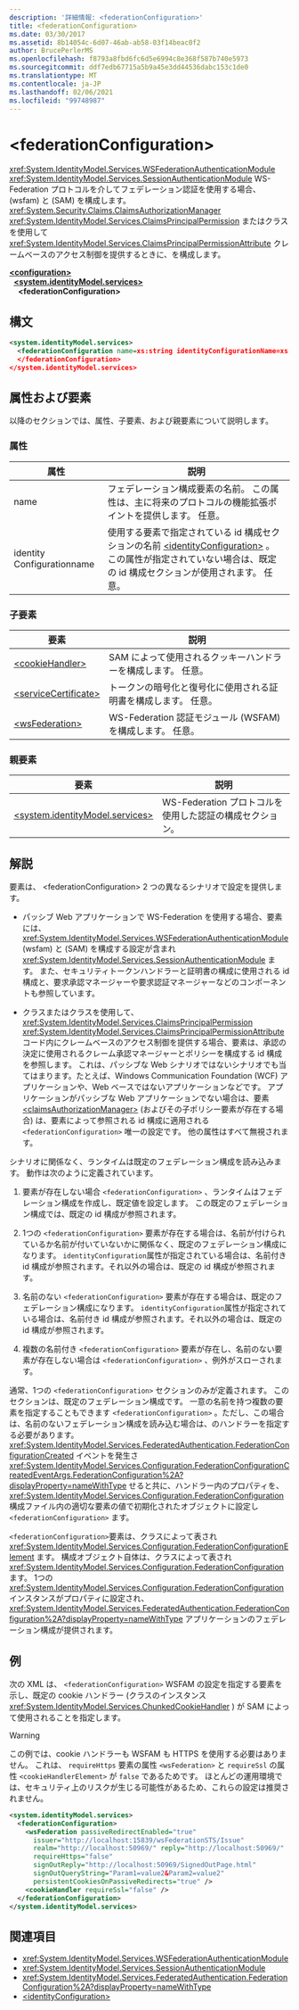 ```yaml
---
description: '詳細情報: <federationConfiguration>'
title: <federationConfiguration>
ms.date: 03/30/2017
ms.assetid: 8b14054c-6d07-46ab-ab58-03f14beac0f2
author: BrucePerlerMS
ms.openlocfilehash: f8793a8fbd6fc6d5e6994c8e368f587b740e5973
ms.sourcegitcommit: ddf7edb67715a5b9a45e3dd44536dabc153c1de0
ms.translationtype: MT
ms.contentlocale: ja-JP
ms.lasthandoff: 02/06/2021
ms.locfileid: "99748987"
---
```

# \<federationConfiguration>

<xref:System.IdentityModel.Services.WSFederationAuthenticationModule> <xref:System.IdentityModel.Services.SessionAuthenticationModule> WS-Federation プロトコルを介してフェデレーション認証を使用する場合、(wsfam) と (SAM) を構成します。 <xref:System.Security.Claims.ClaimsAuthorizationManager> <xref:System.IdentityModel.Services.ClaimsPrincipalPermission> またはクラスを使用して <xref:System.IdentityModel.Services.ClaimsPrincipalPermissionAttribute> クレームベースのアクセス制御を提供するときに、を構成します。  
  
[**\<configuration>**](../configuration-element.md)\
&nbsp;&nbsp;[**\<system.identityModel.services>**](system-identitymodel-services.md)\
&nbsp;&nbsp;&nbsp;&nbsp;**\<federationConfiguration>**  
  
## <a name="syntax"></a>構文  
  
```xml  
<system.identityModel.services>  
  <federationConfiguration name=xs:string identityConfigurationName=xs:string>  
  </federationConfiguration>  
</system.identityModel.services>  
```  
  
## <a name="attributes-and-elements"></a>属性および要素  

 以降のセクションでは、属性、子要素、および親要素について説明します。  
  
### <a name="attributes"></a>属性  
  
|属性|説明|  
|---------------|-----------------|  
|name|フェデレーション構成要素の名前。 この属性は、主に将来のプロトコルの機能拡張ポイントを提供します。 任意。|  
|identity Configurationname|使用する要素で指定されている id 構成セクションの名前 [\<identityConfiguration>](identityconfiguration.md) 。 この属性が指定されていない場合は、既定の id 構成セクションが使用されます。 任意。|  
  
### <a name="child-elements"></a>子要素  
  
|要素|説明|  
|-------------|-----------------|  
|[\<cookieHandler>](cookiehandler.md)|SAM によって使用されるクッキーハンドラーを構成します。 任意。|  
|[\<serviceCertificate>](servicecertificate.md)|トークンの暗号化と復号化に使用される証明書を構成します。 任意。|  
|[\<wsFederation>](wsfederation.md)|WS-Federation 認証モジュール (WSFAM) を構成します。 任意。|  
  
### <a name="parent-elements"></a>親要素  
  
|要素|説明|  
|-------------|-----------------|  
|[\<system.identityModel.services>](system-identitymodel-services.md)|WS-Federation プロトコルを使用した認証の構成セクション。|  
  
## <a name="remarks"></a>解説  

 要素は、 \<federationConfiguration> 2 つの異なるシナリオで設定を提供します。  
  
- パッシブ Web アプリケーションで WS-Federation を使用する場合、要素には、 <xref:System.IdentityModel.Services.WSFederationAuthenticationModule> (wsfam) と (SAM) を構成する設定が含まれ <xref:System.IdentityModel.Services.SessionAuthenticationModule> ます。 また、セキュリティトークンハンドラーと証明書の構成に使用される id 構成と、要求承認マネージャーや要求認証マネージャーなどのコンポーネントも参照しています。  
  
- クラスまたはクラスを使用して、 <xref:System.IdentityModel.Services.ClaimsPrincipalPermission> <xref:System.IdentityModel.Services.ClaimsPrincipalPermissionAttribute> コード内にクレームベースのアクセス制御を提供する場合、要素は、承認の決定に使用されるクレーム承認マネージャーとポリシーを構成する id 構成を参照します。 これは、パッシブな Web シナリオではないシナリオでも当てはまります。たとえば、Windows Communication Foundation (WCF) アプリケーションや、Web ベースではないアプリケーションなどです。 アプリケーションがパッシブな Web アプリケーションでない場合は、要素 [\<claimsAuthorizationManager>](claimsauthorizationmanager.md) (およびその子ポリシー要素が存在する場合) は、要素によって参照される id 構成に適用される `<federationConfiguration>` 唯一の設定です。 他の属性はすべて無視されます。  
  
 シナリオに関係なく、ランタイムは既定のフェデレーション構成を読み込みます。 動作は次のように定義されています。  
  
1. 要素が存在しない場合 `<federationConfiguration>` 、ランタイムはフェデレーション構成を作成し、既定値を設定します。 この既定のフェデレーション構成では、既定の id 構成が参照されます。  
  
2. 1つの `<federationConfiguration>` 要素が存在する場合は、名前が付けられているか名前が付いていないかに関係なく、既定のフェデレーション構成になります。 `identityConfiguration`属性が指定されている場合は、名前付き id 構成が参照されます。それ以外の場合は、既定の id 構成が参照されます。  
  
3. 名前のない `<federationConfiguration>` 要素が存在する場合は、既定のフェデレーション構成になります。 `identityConfiguration`属性が指定されている場合は、名前付き id 構成が参照されます。それ以外の場合は、既定の id 構成が参照されます。  
  
4. 複数の名前付き `<federationConfiguration>` 要素が存在し、名前のない要素が存在しない場合は `<federationConfiguration>` 、例外がスローされます。  
  
 通常、1つの `<federationConfiguration>` セクションのみが定義されます。 このセクションは、既定のフェデレーション構成です。 一意の名前を持つ複数の要素を指定することもできます `<federationConfiguration>` 。ただし、この場合は、名前のないフェデレーション構成を読み込む場合は、のハンドラーを指定する必要があります。 <xref:System.IdentityModel.Services.FederatedAuthentication.FederationConfigurationCreated> イベントを発生さ <xref:System.IdentityModel.Services.Configuration.FederationConfigurationCreatedEventArgs.FederationConfiguration%2A?displayProperty=nameWithType> せると共に、ハンドラー内のプロパティを、 <xref:System.IdentityModel.Services.Configuration.FederationConfiguration> 構成ファイル内の適切な要素の値で初期化されたオブジェクトに設定し `<federationConfiguration>` ます。  
  
 `<federationConfiguration>`要素は、クラスによって表され <xref:System.IdentityModel.Services.Configuration.FederationConfigurationElement> ます。 構成オブジェクト自体は、クラスによって表され <xref:System.IdentityModel.Services.Configuration.FederationConfiguration> ます。 1つの <xref:System.IdentityModel.Services.Configuration.FederationConfiguration> インスタンスがプロパティに設定され、 <xref:System.IdentityModel.Services.FederatedAuthentication.FederationConfiguration%2A?displayProperty=nameWithType> アプリケーションのフェデレーション構成が提供されます。  
  
## <a name="example"></a>例  

 次の XML は、 `<federationConfiguration>` WSFAM の設定を指定する要素を示し、既定の cookie ハンドラー (クラスのインスタンス <xref:System.IdentityModel.Services.ChunkedCookieHandler> ) が SAM によって使用されることを指定します。  
  
> [!WARNING]
> この例では、cookie ハンドラーも WSFAM も HTTPS を使用する必要はありません。 これは、 `requireHttps` 要素の属性 `<wsFederation>` と `requireSsl` の属性 `<cookieHandlerElement>` が `false` であるためです。 ほとんどの運用環境では、セキュリティ上のリスクが生じる可能性があるため、これらの設定は推奨されません。  
  
```xml  
<system.identityModel.services>  
  <federationConfiguration>  
    <wsFederation passiveRedirectEnabled="true"
      issuer="http://localhost:15839/wsFederationSTS/Issue"
      realm="http://localhost:50969/" reply="http://localhost:50969/"
      requireHttps="false"
      signOutReply="http://localhost:50969/SignedOutPage.html"
      signOutQueryString="Param1=value2&Param2=value2"
      persistentCookiesOnPassiveRedirects="true" />  
    <cookieHandler requireSsl="false" />  
  </federationConfiguration>  
</system.identityModel.services>  
```  
  
## <a name="see-also"></a>関連項目

- <xref:System.IdentityModel.Services.WSFederationAuthenticationModule>
- <xref:System.IdentityModel.Services.SessionAuthenticationModule>
- <xref:System.IdentityModel.Services.FederatedAuthentication.FederationConfiguration%2A?displayProperty=nameWithType>
- [\<identityConfiguration>](identityconfiguration.md)
